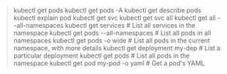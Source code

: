 > kubectl get pods
> kubectl get pods -A
> kubectl get describe pods <pod name>
> kubectl explain pod <pod name>
> kubectl get svc
> kubectl get svc all
> kubectl get all --all-namespaces
> kubectl get services                          # List all services in the namespace
> kubectl get pods --all-namespaces             # List all pods in all namespaces
> kubectl get pods -o wide                      # List all pods in the current namespace, with more details
> kubectl get deployment my-dep                 # List a particular deployment
> kubectl get pods                              # List all pods in the namespace
> kubectl get pod my-pod -o yaml                # Get a pod's YAML
